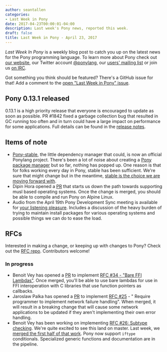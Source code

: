 ```yaml
---
author: seantallen
categories:
- Last Week in Pony
date: 2017-04-23T00:00:01-04:00
description: Last week's Pony news, reported this week.
draft: false
title: Last Week in Pony - April 23, 2017
---
```


_Last Week In Pony_ is a weekly blog post to catch you up on the latest news for the Pony programming language. To learn more about Pony check out [our website](ponylang.org), our Twitter account [@ponylang](https://twitter.com/ponylang), our [users' mailing list](https://pony.groups.io/g/user) or join us [on IRC](https://webchat.freenode.net/?channels=%23ponylang). 

Got something you think should be featured? There's a GitHub issue for that! Add a comment to the [open "Last Week in Pony" issue](https://github.com/ponylang/ponylang.github.io/issues?q=is%3Aissue+is%3Aopen+label%3Alast-week-in-pony).
<!--more-->

## Pony 0.13.1 released

0.13.1 is a high priority release that everyone is encouraged to update as soon as possible. PR #1842 fixed a garbage collection bug that resulted in GC running too often and in turn could have a large impact on performance for some applications. Full details can be found in the [release notes](https://www.ponylang.org/blog/2017/04/0.13.1-released/).

## Items of note

- [Pony-stable](https://github.com/ponylang/pony-stable), the little dependency manager that could, is now an official Ponylang project. There's been a lot of noise about creating a [Pony package manager](https://github.com/ponylang/ponyc/issues/247) but so far, nothing has popped up. One reason is that for folks working every day in Pony, stable has been sufficient. We're sure that might change but in the meantime, [stable is the choice we are moving forward with](https://pony.groups.io/g/dev/topic/package_manager/4654150?p=,,,20,0,0,0::recentpostdate%2Fsticky,,,20,2,0,4654150).
- Dipin Hora opened a [PR](https://github.com/ponylang/ponyc/pull/1844) that starts us down the path towards supporting musl based operating systems. Once the change is merged, you should be able to compile and run Pony on Alpine Linux.
- Audio from the April 19th Pony Development Sync meeting is available for [your listening pleasure](https://pony.groups.io/g/dev/files/Pony%20Sync/April%2019,%202017). Includes a discussion of the heavy burden of trying to maintain install packages for various operating systems and possible things we can do to ease the load.

## RFCs

Interested in making a change, or keeping up with changes to Pony? Check out the [RFC repo](https://github.com/ponylang/rfcs). Contributors welcome!

### In progress

- Benoit Vey has opened a [PR](https://github.com/ponylang/ponyc/pull/1858) to implement [RFC #34 - "Bare FFI Lambdas"](https://github.com/ponylang/rfcs/blob/master/text/0034-bare-ffi-lambdas.md). Once merged, you'll be able to use bare lambdas for use in FFI interoperation with C libraries that use function pointers as callbacks.
- Jaroslaw Palka has opened a [PR](https://github.com/ponylang/ponyc/pull/1853) to implement [RFC #25](https://github.com/ponylang/rfcs/blob/master/text/0023-network-dont-provide-default-implementation-for-failures.md) - " Require programmer to implement network failure handling". When merged, it will result in a breaking change that will cause some network applications to be updated if they aren't implementing their own error handling.
- Benoit Vey has been working on implementing [RFC #26: Subtype checking](https://github.com/ponylang/rfcs/blob/master/text/0026-subtype-checking.md). We're quite excited to see this land on master. Last week, we [merged the first half of that work](https://github.com/ponylang/ponyc/pull/1855).  Pony now support `iftype` conditionals. Specialized generic functions and documentation are in the pipeline.
